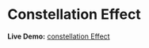# Constellation Effect

**Live Demo:** [constellation Effect](https://prathu9/github.io/constellation-effect)